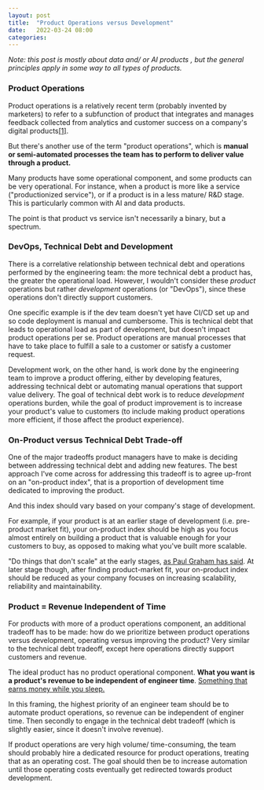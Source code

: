 ```yaml
---
layout: post
title:  "Product Operations versus Development"
date:   2022-03-24 08:00
categories: 
---
```


*Note: this post is mostly about data and/ or AI products , but the general principles apply in some way to all types of products.*

### Product Operations

Product operations is a relatively recent term (probably invented by marketers) to refer to a subfunction of product that integrates and manages feedback collected from analytics and customer success on a company's digital products[[1]](https://www.pendo.io/glossary/product-operations/). 

But there's another use of the term "product operations", which is **manual or semi-automated processes the team has to perform to deliver value through a product.** 

Many products have some operational component, and some products can be very operational. For instance, when a product is more like a service ("productionized service"), or if a product is in a less mature/ R&D stage. This is particularly common with AI and data products.

The point is that product vs service isn't necessarily a binary, but a spectrum.  

### DevOps, Technical Debt and Development

There is a correlative relationship between technical debt and operations performed by the engineering team: the more technical debt a product has, the greater the operational load. However, I wouldn't consider these *product* operations but rather *development* operations (or "DevOps"), since these operations don't directly support customers.

One specific example is if the dev team doesn't yet have CI/CD set up and so code deployment is manual and cumbersome. This is technical debt that leads to operational load as part of development, but doesn't impact product operations per se. Product operations are manual processes that have to take place to fulfill a sale to a customer or satisfy a customer request.

Development work, on the other hand, is work done by the engineering team to improve a product offering, either by developing features, addressing technical debt or automating manual operations that support value delivery. The goal of technical debt work is to reduce *development* operations burden, while the goal of product improvement is to increase your product's value to customers (to include making product operations more efficient, if those affect the product experience).

### On-Product versus Technical Debt Trade-off

One of the major tradeoffs product managers have to make is deciding between addressing technical debt and adding new features. The best approach I've come across for addressing this tradeoff is to agree up-front on an "on-product index", that is a proportion of development time dedicated to improving the product. 

And this index should vary based on your company's stage of development.

For example, if your product is at an earlier stage of development (i.e. pre-product market fit), your on-product index should be high as you focus almost entirely on building a product that is valuable enough for your customers to buy, as opposed to making what you've built more scalable. 

"Do things that don't scale" at the early stages, [as Paul Graham has said](http://paulgraham.com/ds.html). At later stage though, after finding product-market fit, your on-product index should be reduced as your company focuses on increasing scalability, reliability and maintainability.

### Product = Revenue Independent of Time

For products with more of a product operations component, an additional tradeoff has to be made: how do we prioritize between product operations versus development, operating versus improving the product? Very similar to the technical debt tradeoff, except here operations  directly support customers and revenue.

The ideal product has no product operational component. **What you want is a product's revenue to be independent of engineer time**. [Something that earns money while you sleep.](https://nav.al/rich) 

In this framing, the highest priority of an engineer team should be to automate product operations, so revenue can be independent of enginer time. Then secondly to engage in the technical debt tradeoff (which is slightly easier, since it doesn't involve revenue).

If product operations are very high volume/ time-consuming, the team should probably hire a dedicated resource for product operations, treating that as an operating cost. The goal should then be to increase automation until those operating costs eventually get redirected towards product development.
